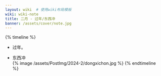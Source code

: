 ```yaml
---
layout: wiki  # 使用wiki布局模板
wiki: wiki-note
title: 二月 - 过年/东西冲
banner: /assets/cover/note.jpg
---
```


{% timeline %}
<!-- node 2024.2.03-2.18 -->
- 过年。
<!-- node 2024.1.24 元宵节 -->
- 东西冲  
{% image /assets/PostImg/2024-2/dongxichon.jpg  %}
{% endtimeline %}

